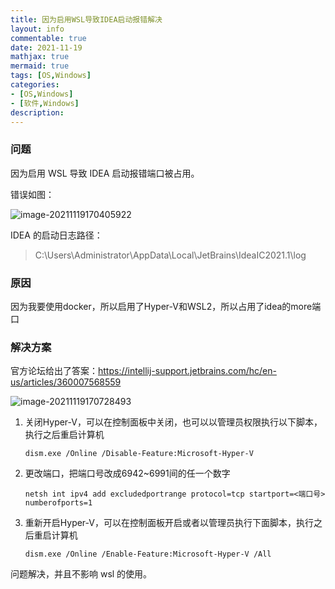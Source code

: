```yaml
---
title: 因为启用WSL导致IDEA启动报错解决
layout: info
commentable: true
date: 2021-11-19
mathjax: true
mermaid: true
tags: [OS,Windows]
categories: 
- [OS,Windows]
- [软件,Windows]
description: 
---
```


### 问题

因为启用 WSL 导致 IDEA 启动报错端口被占用。

<!--more-->

错误如图：

![image-20211119170405922](/images/2021/11/image-20211119170405922.png)

IDEA 的启动日志路径：

> C:\Users\Administrator\AppData\Local\JetBrains\IdeaIC2021.1\log

### 原因

因为我要使用docker，所以启用了Hyper-V和WSL2，所以占用了idea的more端口

### 解决方案

官方论坛给出了答案：https://intellij-support.jetbrains.com/hc/en-us/articles/360007568559

![image-20211119170728493](/images/2021/11/image-20211119170728493.png)

1. 关闭Hyper-V，可以在控制面板中关闭，也可以以管理员权限执行以下脚本，执行之后重启计算机

   ```
   dism.exe /Online /Disable-Feature:Microsoft-Hyper-V
   ```

2. 更改端口，把端口号改成6942~6991间的任一个数字

   ```
   netsh int ipv4 add excludedportrange protocol=tcp startport=<端口号> numberofports=1
   ```

3. 重新开启Hyper-V，可以在控制面板开启或者以管理员执行下面脚本，执行之后重启计算机

   ```
   dism.exe /Online /Enable-Feature:Microsoft-Hyper-V /All
   ```

问题解决，并且不影响 wsl 的使用。

